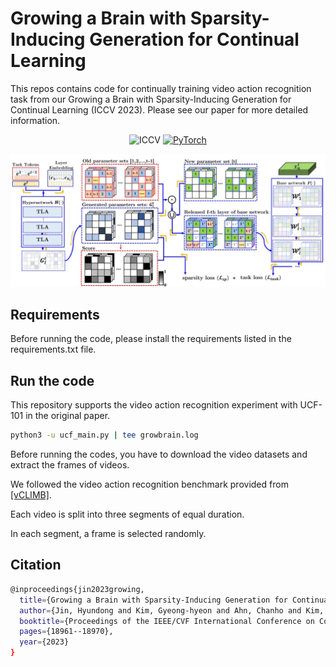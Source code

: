 # Growing a Brain with Sparsity-Inducing Generation for Continual Learning
This repos contains code for continually training video action recognition task from our Growing a Brain with Sparsity-Inducing Generation for Continual Learning (ICCV 2023).
Please see our paper for more detailed information.
<div align="center">
  
![ICCV](https://img.shields.io/badge/ICCV-2023-blue)
[![PyTorch](https://img.shields.io/badge/pytorch-1.9.0-%237732a8?style=flat-square&logo=PyTorch&color=EE4C2C)](https://pytorch.org/)

![GrowBrain](images/ICCV23_main_fig.jpg)
</div>


## Requirements 
Before running the code, please install the requirements listed in the requirements.txt file. 

## Run the code
This repository supports the video action recognition experiment with UCF-101 in the original paper.

```bash
python3 -u ucf_main.py | tee growbrain.log
```
Before running the codes, you have to download the video datasets and extract the frames of videos. 

We followed the video action recognition benchmark provided from [[vCLIMB]](https://github.com/ojedaf/vCLIMB_Benchmark).

Each video is split into three segments of equal duration. 

In each segment, a frame is selected randomly. 

## Citation
```bash
@inproceedings{jin2023growing,
  title={Growing a Brain with Sparsity-Inducing Generation for Continual Learning},
  author={Jin, Hyundong and Kim, Gyeong-hyeon and Ahn, Chanho and Kim, Eunwoo},
  booktitle={Proceedings of the IEEE/CVF International Conference on Computer Vision},
  pages={18961--18970},
  year={2023}
}
```
